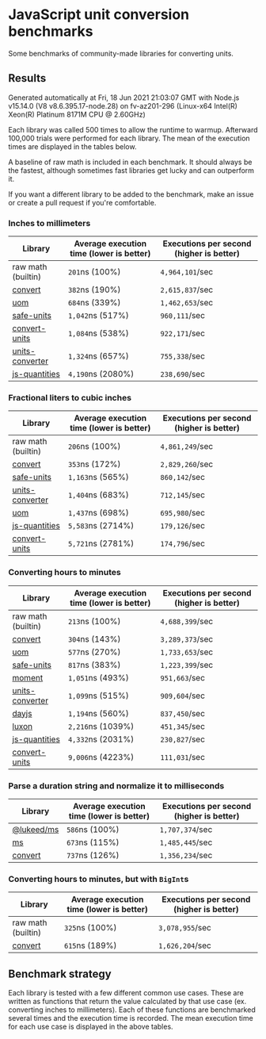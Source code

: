 # JavaScript unit conversion benchmarks

Some benchmarks of community-made libraries for converting units.

## Results

<!-- beginblock(results) -->

Generated automatically at Fri, 18 Jun 2021 21:03:07 GMT with Node.js v15.14.0 (V8 v8.6.395.17-node.28) on fv-az201-296 (Linux-x64 Intel(R) Xeon(R) Platinum 8171M CPU @ 2.60GHz)

Each library was called 500 times to allow the runtime to warmup.
Afterward 100,000 trials were performed for each library.
The mean of the execution times are displayed in the tables below.

A baseline of raw math is included in each benchmark.
It should always be the fastest, although sometimes fast libraries get lucky and can outperform it.

If you want a different library to be added to the benchmark, make an issue or create a pull request if you're comfortable.

### Inches to millimeters

| Library                                                      | Average execution time (lower is better) | Executions per second (higher is better) |
| ------------------------------------------------------------ | ---------------------------------------- | ---------------------------------------- |
| raw math (builtin)                                           | `201`ns (100%)                           | `4,964,101`/sec                          |
| [convert](https://npmjs.com/package/convert)                 | `382`ns (190%)                           | `2,615,837`/sec                          |
| [uom](https://npmjs.com/package/uom)                         | `684`ns (339%)                           | `1,462,653`/sec                          |
| [safe-units](https://npmjs.com/package/safe-units)           | `1,042`ns (517%)                         | `960,111`/sec                            |
| [convert-units](https://npmjs.com/package/convert-units)     | `1,084`ns (538%)                         | `922,171`/sec                            |
| [units-converter](https://npmjs.com/package/units-converter) | `1,324`ns (657%)                         | `755,338`/sec                            |
| [js-quantities](https://npmjs.com/package/js-quantities)     | `4,190`ns (2080%)                        | `238,690`/sec                            |

### Fractional liters to cubic inches

| Library                                                      | Average execution time (lower is better) | Executions per second (higher is better) |
| ------------------------------------------------------------ | ---------------------------------------- | ---------------------------------------- |
| raw math (builtin)                                           | `206`ns (100%)                           | `4,861,249`/sec                          |
| [convert](https://npmjs.com/package/convert)                 | `353`ns (172%)                           | `2,829,260`/sec                          |
| [safe-units](https://npmjs.com/package/safe-units)           | `1,163`ns (565%)                         | `860,142`/sec                            |
| [units-converter](https://npmjs.com/package/units-converter) | `1,404`ns (683%)                         | `712,145`/sec                            |
| [uom](https://npmjs.com/package/uom)                         | `1,437`ns (698%)                         | `695,980`/sec                            |
| [js-quantities](https://npmjs.com/package/js-quantities)     | `5,583`ns (2714%)                        | `179,126`/sec                            |
| [convert-units](https://npmjs.com/package/convert-units)     | `5,721`ns (2781%)                        | `174,796`/sec                            |

### Converting hours to minutes

| Library                                                      | Average execution time (lower is better) | Executions per second (higher is better) |
| ------------------------------------------------------------ | ---------------------------------------- | ---------------------------------------- |
| raw math (builtin)                                           | `213`ns (100%)                           | `4,688,399`/sec                          |
| [convert](https://npmjs.com/package/convert)                 | `304`ns (143%)                           | `3,289,373`/sec                          |
| [uom](https://npmjs.com/package/uom)                         | `577`ns (270%)                           | `1,733,653`/sec                          |
| [safe-units](https://npmjs.com/package/safe-units)           | `817`ns (383%)                           | `1,223,399`/sec                          |
| [moment](https://npmjs.com/package/moment)                   | `1,051`ns (493%)                         | `951,663`/sec                            |
| [units-converter](https://npmjs.com/package/units-converter) | `1,099`ns (515%)                         | `909,604`/sec                            |
| [dayjs](https://npmjs.com/package/dayjs)                     | `1,194`ns (560%)                         | `837,450`/sec                            |
| [luxon](https://npmjs.com/package/luxon)                     | `2,216`ns (1039%)                        | `451,345`/sec                            |
| [js-quantities](https://npmjs.com/package/js-quantities)     | `4,332`ns (2031%)                        | `230,827`/sec                            |
| [convert-units](https://npmjs.com/package/convert-units)     | `9,006`ns (4223%)                        | `111,031`/sec                            |

### Parse a duration string and normalize it to milliseconds

| Library                                            | Average execution time (lower is better) | Executions per second (higher is better) |
| -------------------------------------------------- | ---------------------------------------- | ---------------------------------------- |
| [@lukeed/ms](https://npmjs.com/package/@lukeed/ms) | `586`ns (100%)                           | `1,707,374`/sec                          |
| [ms](https://npmjs.com/package/ms)                 | `673`ns (115%)                           | `1,485,445`/sec                          |
| [convert](https://npmjs.com/package/convert)       | `737`ns (126%)                           | `1,356,234`/sec                          |

### Converting hours to minutes, but with `BigInt`s

| Library                                      | Average execution time (lower is better) | Executions per second (higher is better) |
| -------------------------------------------- | ---------------------------------------- | ---------------------------------------- |
| raw math (builtin)                           | `325`ns (100%)                           | `3,078,955`/sec                          |
| [convert](https://npmjs.com/package/convert) | `615`ns (189%)                           | `1,626,204`/sec                          |

<!-- endblock(results) -->

## Benchmark strategy

Each library is tested with a few different common use cases.
These are written as functions that return the value calculated by that use case (ex. converting inches to millimeters).
Each of these functions are benchmarked several times and the execution time is recorded.
The mean execution time for each use case is displayed in the above tables.
